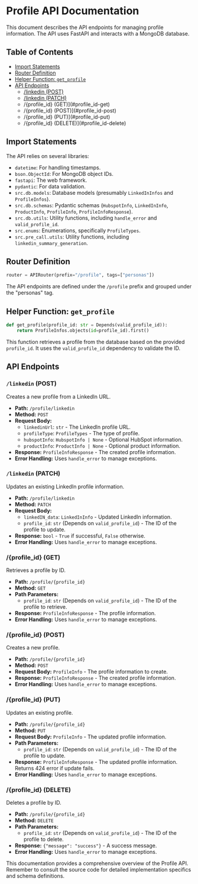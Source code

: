 # Profile API Documentation

This document describes the API endpoints for managing profile information.  The API uses FastAPI and interacts with a MongoDB database.

## Table of Contents

* [Import Statements](#import-statements)
* [Router Definition](#router-definition)
* [Helper Function: `get_profile`](#helper-function-get_profile)
* [API Endpoints](#api-endpoints)
    * [/linkedin (POST)](#linkedin-post)
    * [/linkedin (PATCH)](#linkedin-patch)
    * /{profile_id} (GET)](#profile_id-get)
    * /{profile_id} (POST)](#profile_id-post)
    * /{profile_id} (PUT)](#profile_id-put)
    * /{profile_id} (DELETE)](#profile_id-delete)

## Import Statements

The API relies on several libraries:

* `datetime`: For handling timestamps.
* `bson.ObjectId`: For MongoDB object IDs.
* `fastapi`: The web framework.
* `pydantic`: For data validation.
* `src.db.models`:  Database models (presumably `LinkedInInfos` and `ProfileInfos`).
* `src.db.schemas`: Pydantic schemas (`HubspotInfo`, `LinkedInInfo`, `ProductInfo`, `ProfileInfo`, `ProfileInfoResponse`).
* `src.db.utils`: Utility functions, including `handle_error` and `valid_profile_id`.
* `src.enums`: Enumerations, specifically `ProfileTypes`.
* `src.pre_call.utils`: Utility functions, including `linkedin_summary_generation`.


## Router Definition

```python
router = APIRouter(prefix="/profile", tags=["personas"])
```

The API endpoints are defined under the `/profile` prefix and grouped under the "personas" tag.


## Helper Function: `get_profile`

```python
def get_profile(profile_id: str = Depends(valid_profile_id)):
    return ProfileInfos.objects(id=profile_id).first()
```

This function retrieves a profile from the database based on the provided `profile_id`.  It uses the `valid_profile_id` dependency to validate the ID.


## API Endpoints

### `/linkedin` (POST)

Creates a new profile from a LinkedIn URL.

* **Path:** `/profile/linkedin`
* **Method:** `POST`
* **Request Body:**
    * `linkedinUrl`: `str` - The LinkedIn profile URL.
    * `profileType`: `ProfileTypes` - The type of profile.
    * `hubspotInfo`: `HubspotInfo | None` - Optional HubSpot information.
    * `productInfo`: `ProductInfo | None` - Optional product information.
* **Response:** `ProfileInfoResponse` - The created profile information.
* **Error Handling:** Uses `handle_error` to manage exceptions.


### `/linkedin` (PATCH)

Updates an existing LinkedIn profile information.

* **Path:** `/profile/linkedin`
* **Method:** `PATCH`
* **Request Body:**
    * `linkedIN_data`: `LinkedInInfo` - Updated LinkedIn information.
    * `profile_id`: `str` (Depends on `valid_profile_id`) - The ID of the profile to update.
* **Response:** `bool` - `True` if successful, `False` otherwise.
* **Error Handling:** Uses `handle_error` to manage exceptions.


### /{profile_id} (GET)

Retrieves a profile by ID.

* **Path:** `/profile/{profile_id}`
* **Method:** `GET`
* **Path Parameters:**
    * `profile_id`: `str` (Depends on `valid_profile_id`) - The ID of the profile to retrieve.
* **Response:** `ProfileInfoResponse` - The profile information.
* **Error Handling:** Uses `handle_error` to manage exceptions.


### /{profile_id} (POST)

Creates a new profile.

* **Path:** `/profile/{profile_id}`
* **Method:** `POST`
* **Request Body:** `ProfileInfo` - The profile information to create.
* **Response:** `ProfileInfoResponse` - The created profile information.
* **Error Handling:** Uses `handle_error` to manage exceptions.


### /{profile_id} (PUT)

Updates an existing profile.

* **Path:** `/profile/{profile_id}`
* **Method:** `PUT`
* **Request Body:** `ProfileInfo` - The updated profile information.
* **Path Parameters:**
    * `profile_id`: `str` (Depends on `valid_profile_id`) - The ID of the profile to update.
* **Response:** `ProfileInfoResponse` - The updated profile information.  Returns 424 error if update fails.
* **Error Handling:** Uses `handle_error` to manage exceptions.


### /{profile_id} (DELETE)

Deletes a profile by ID.

* **Path:** `/profile/{profile_id}`
* **Method:** `DELETE`
* **Path Parameters:**
    * `profile_id`: `str` (Depends on `valid_profile_id`) - The ID of the profile to delete.
* **Response:** `{"message": "success"}` - A success message.
* **Error Handling:** Uses `handle_error` to manage exceptions.


This documentation provides a comprehensive overview of the Profile API.  Remember to consult the source code for detailed implementation specifics and schema definitions.
